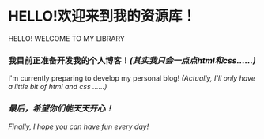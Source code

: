<h1>HELLO!欢迎来到我的资源库！</h1>
<p>HELLO! WELCOME TO MY LIBRARY</p>
<h3>我目前正准备开发我的个人博客！<em>(其实我只会一点点html和css......)</em></h3>
<p>I'm currently preparing to develop my personal blog! <em>(Actually, I'll only have a little bit of html and css ......)<em></em></p>
<h3>最后，希望你们能天天开心！</h3>
<p>Finally, I hope you can have fun every day!</p>
